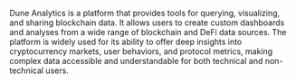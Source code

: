 Dune Analytics is a platform that provides tools for querying, visualizing, and sharing blockchain data. It allows users to create custom dashboards and analyses from a wide range of blockchain and DeFi data sources. The platform is widely used for its ability to offer deep insights into cryptocurrency markets, user behaviors, and protocol metrics, making complex data accessible and understandable for both technical and non-technical users.
